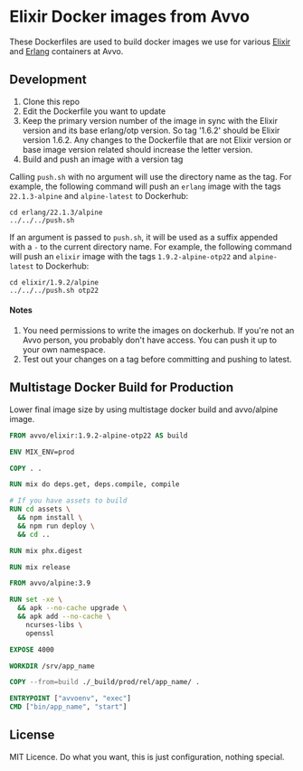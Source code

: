 # Elixir Docker images from Avvo

These Dockerfiles are used to build docker images we use for various
[Elixir](https://hub.docker.com/r/avvo/elixir/tags/) and
[Erlang](https://hub.docker.com/r/avvo/erlang/tags/) containers at Avvo.

## Development

1. Clone this repo
2. Edit the Dockerfile you want to update
3. Keep the primary version number of the image in sync with the Elixir version and its base erlang/otp version.
   So tag '1.6.2' should be Elixir version 1.6.2. Any changes to the Dockerfile
   that are not Elixir version or base image version related should increase the letter version.
4. Build and push an image with a version tag

Calling `push.sh` with no argument will use the directory name as the tag. For
example, the following command will push an `erlang` image with the tags
`22.1.3-alpine` and `alpine-latest` to Dockerhub:

```
cd erlang/22.1.3/alpine
../../../push.sh
```

If an argument is passed to `push.sh`, it will be used as a suffix appended with
a `-` to the current directory name. For example, the following command will
push an `elixir` image with the tags `1.9.2-alpine-otp22` and `alpine-latest` to Dockerhub:

```
cd elixir/1.9.2/alpine
../../../push.sh otp22
```

#### Notes

1. You need permissions to write the images on dockerhub. If you're not an Avvo
   person, you probably don't have access. You can push it up to your own
   namespace.
2. Test out your changes on a tag before committing and pushing to latest.

## Multistage Docker Build for Production

Lower final image size by using multistage docker build and avvo/alpine image.

```Dockerfile
FROM avvo/elixir:1.9.2-alpine-otp22 AS build

ENV MIX_ENV=prod

COPY . .

RUN mix do deps.get, deps.compile, compile

# If you have assets to build
RUN cd assets \
  && npm install \
  && npm run deploy \
  && cd ..

RUN mix phx.digest

RUN mix release

FROM avvo/alpine:3.9

RUN set -xe \
  && apk --no-cache upgrade \
  && apk add --no-cache \
    ncurses-libs \
    openssl

EXPOSE 4000

WORKDIR /srv/app_name

COPY --from=build ./_build/prod/rel/app_name/ .

ENTRYPOINT ["avvoenv", "exec"]
CMD ["bin/app_name", "start"]
```

## License

MIT Licence. Do what you want, this is just configuration, nothing special.
